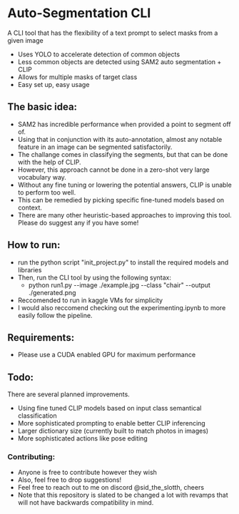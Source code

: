 # Auto-Segmentation CLI
A CLI tool that has the flexibility of a text prompt to select masks from a given image
- Uses YOLO to accelerate detection of common objects
- Less common objects are detected using SAM2 auto segmentation + CLIP
- Allows for multiple masks of target class
- Easy set up, easy usage 

## The basic idea:
- SAM2 has incredible performance when provided a point to segment off of.
- Using that in conjunction with its auto-annotation, almost any notable feature in an image can be segmented satisfactorily.
- The challange comes in classifying the segments, but that can be done with the help of CLIP.
- However, this approach cannot be done in a zero-shot very large vocabulary way.
- Without any fine tuning or lowering the potential answers, CLIP is unable to perform too well.
- This can be remedied by picking specific fine-tuned models based on context.
- There are many other heuristic-based approaches to improving this tool. Please do suggest any if you have some! 


## How to run:
- run the python script "init_project.py" to install the required models and libraries
- Then, run the CLI tool by using the following syntax:
    - python run1.py --image ./example.jpg --class "chair" --output ./generated.png
- Reccomended to run in kaggle VMs for simplicity
- I would also reccomend checking out the experimenting.ipynb to more easily follow the pipeline.



## Requirements:
- Please use a CUDA enabled GPU for maximum performance



## Todo:
There are several planned improvements.
- Using fine tuned CLIP models based on input class semantical classification
- More sophisticated prompting to enable better CLIP inferencing
- Larger dictionary size (currently built to match photos in images)
- More sophisticated actions like pose editing


### Contributing:
- Anyone is free to contribute however they wish
- Also, feel free to drop suggestions! 
- Feel free to reach out to me on discord @sid_the_slotth, cheers
- Note that this repository is slated to be changed a lot with revamps that will not have backwards compatibility in mind. 